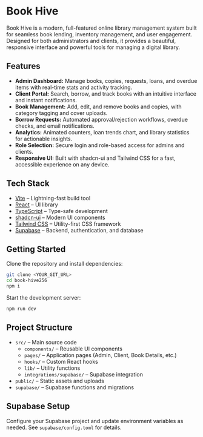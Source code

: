 
# Book Hive 

Book Hive is a modern, full-featured online library management system built for seamless book lending, inventory management, and user engagement. Designed for both administrators and clients, it provides a beautiful, responsive interface and powerful tools for managing a digital library.

## Features

- **Admin Dashboard:** Manage books, copies, requests, loans, and overdue items with real-time stats and activity tracking.
- **Client Portal:** Search, borrow, and track books with an intuitive interface and instant notifications.
- **Book Management:** Add, edit, and remove books and copies, with category tagging and cover uploads.
- **Borrow Requests:** Automated approval/rejection workflows, overdue checks, and email notifications.
- **Analytics:** Animated counters, loan trends chart, and library statistics for actionable insights.
- **Role Selection:** Secure login and role-based access for admins and clients.
- **Responsive UI:** Built with shadcn-ui and Tailwind CSS for a fast, accessible experience on any device.

## Tech Stack

- [Vite](https://vitejs.dev/) – Lightning-fast build tool
- [React](https://react.dev/) – UI library
- [TypeScript](https://www.typescriptlang.org/) – Type-safe development
- [shadcn-ui](https://ui.shadcn.com/) – Modern UI components
- [Tailwind CSS](https://tailwindcss.com/) – Utility-first CSS framework
- [Supabase](https://supabase.com/) – Backend, authentication, and database

## Getting Started

Clone the repository and install dependencies:

```sh
git clone <YOUR_GIT_URL>
cd book-hive256
npm i
```

Start the development server:

```sh
npm run dev
```

## Project Structure

- `src/` – Main source code
	- `components/` – Reusable UI components
	- `pages/` – Application pages (Admin, Client, Book Details, etc.)
	- `hooks/` – Custom React hooks
	- `lib/` – Utility functions
	- `integrations/supabase/` – Supabase integration
- `public/` – Static assets and uploads
- `supabase/` – Supabase functions and migrations

## Supabase Setup

Configure your Supabase project and update environment variables as needed. See `supabase/config.toml` for details.
